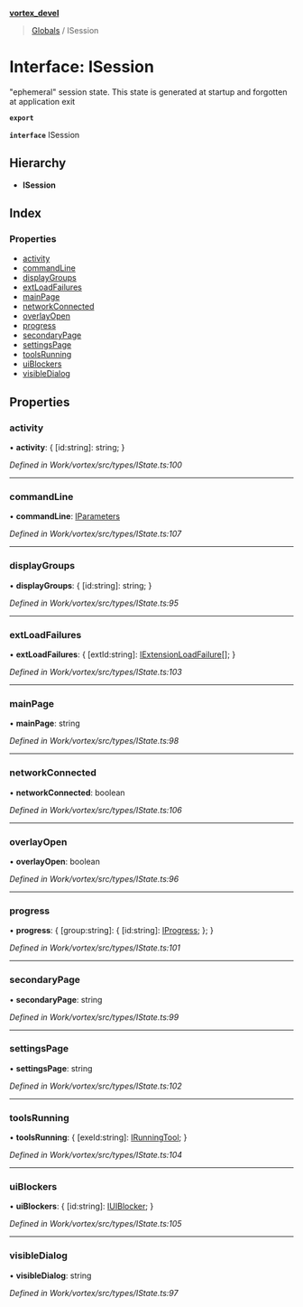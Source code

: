 **[vortex_devel](../README.md)**

> [Globals](../globals.md) / ISession

# Interface: ISession

"ephemeral" session state.
This state is generated at startup and forgotten at application exit

**`export`** 

**`interface`** ISession

## Hierarchy

* **ISession**

## Index

### Properties

* [activity](isession.md#activity)
* [commandLine](isession.md#commandline)
* [displayGroups](isession.md#displaygroups)
* [extLoadFailures](isession.md#extloadfailures)
* [mainPage](isession.md#mainpage)
* [networkConnected](isession.md#networkconnected)
* [overlayOpen](isession.md#overlayopen)
* [progress](isession.md#progress)
* [secondaryPage](isession.md#secondarypage)
* [settingsPage](isession.md#settingspage)
* [toolsRunning](isession.md#toolsrunning)
* [uiBlockers](isession.md#uiblockers)
* [visibleDialog](isession.md#visibledialog)

## Properties

### activity

•  **activity**: { [id:string]: string;  }

*Defined in Work/vortex/src/types/IState.ts:100*

___

### commandLine

•  **commandLine**: [IParameters](iparameters.md)

*Defined in Work/vortex/src/types/IState.ts:107*

___

### displayGroups

•  **displayGroups**: { [id:string]: string;  }

*Defined in Work/vortex/src/types/IState.ts:95*

___

### extLoadFailures

•  **extLoadFailures**: { [extId:string]: [IExtensionLoadFailure](iextensionloadfailure.md)[];  }

*Defined in Work/vortex/src/types/IState.ts:103*

___

### mainPage

•  **mainPage**: string

*Defined in Work/vortex/src/types/IState.ts:98*

___

### networkConnected

•  **networkConnected**: boolean

*Defined in Work/vortex/src/types/IState.ts:106*

___

### overlayOpen

•  **overlayOpen**: boolean

*Defined in Work/vortex/src/types/IState.ts:96*

___

### progress

•  **progress**: { [group:string]: { [id:string]: [IProgress](iprogress.md);  };  }

*Defined in Work/vortex/src/types/IState.ts:101*

___

### secondaryPage

•  **secondaryPage**: string

*Defined in Work/vortex/src/types/IState.ts:99*

___

### settingsPage

•  **settingsPage**: string

*Defined in Work/vortex/src/types/IState.ts:102*

___

### toolsRunning

•  **toolsRunning**: { [exeId:string]: [IRunningTool](irunningtool.md);  }

*Defined in Work/vortex/src/types/IState.ts:104*

___

### uiBlockers

•  **uiBlockers**: { [id:string]: [IUIBlocker](iuiblocker.md);  }

*Defined in Work/vortex/src/types/IState.ts:105*

___

### visibleDialog

•  **visibleDialog**: string

*Defined in Work/vortex/src/types/IState.ts:97*
